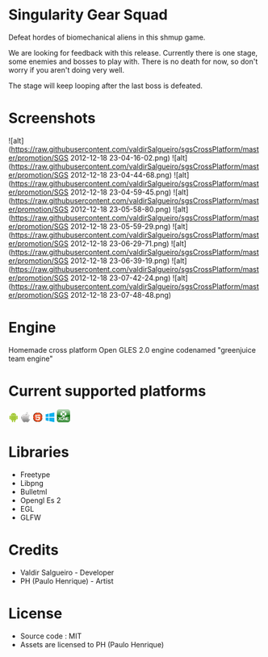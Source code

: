 # Singularity Gear Squad

Defeat hordes of biomechanical aliens in this shmup game.

We are looking for feedback with this release. Currently there is one stage, some enemies and bosses to play with. There is no death for now, so don't worry if you aren't doing very well. 

The stage will keep looping after the last boss is defeated.

# Screenshots
![alt](https://raw.githubusercontent.com/valdirSalgueiro/sgsCrossPlatform/master/promotion/SGS 2012-12-18 23-04-16-02.png)
![alt](https://raw.githubusercontent.com/valdirSalgueiro/sgsCrossPlatform/master/promotion/SGS 2012-12-18 23-04-44-68.png)
![alt](https://raw.githubusercontent.com/valdirSalgueiro/sgsCrossPlatform/master/promotion/SGS 2012-12-18 23-04-59-45.png)
![alt](https://raw.githubusercontent.com/valdirSalgueiro/sgsCrossPlatform/master/promotion/SGS 2012-12-18 23-05-58-80.png)
![alt](https://raw.githubusercontent.com/valdirSalgueiro/sgsCrossPlatform/master/promotion/SGS 2012-12-18 23-05-59-29.png)
![alt](https://raw.githubusercontent.com/valdirSalgueiro/sgsCrossPlatform/master/promotion/SGS 2012-12-18 23-06-29-71.png)
![alt](https://raw.githubusercontent.com/valdirSalgueiro/sgsCrossPlatform/master/promotion/SGS 2012-12-18 23-06-39-19.png)
![alt](https://raw.githubusercontent.com/valdirSalgueiro/sgsCrossPlatform/master/promotion/SGS 2012-12-18 23-07-42-24.png)
![alt](https://raw.githubusercontent.com/valdirSalgueiro/sgsCrossPlatform/master/promotion/SGS 2012-12-18 23-07-48-48.png)

# Engine
Homemade cross platform Open GLES 2.0 engine codenamed "greenjuice team engine"

# Current supported platforms
![alt](https://raw.githubusercontent.com/valdirSalgueiro/sgsCrossPlatform/master/promotion/dl_android.png)
![alt](https://raw.githubusercontent.com/valdirSalgueiro/sgsCrossPlatform/master/promotion/dl_apple.png)
![alt](https://raw.githubusercontent.com/valdirSalgueiro/sgsCrossPlatform/master/promotion/dl_html5.gif)
![alt](https://raw.githubusercontent.com/valdirSalgueiro/sgsCrossPlatform/master/promotion/dl_uwp.png)
![alt](https://raw.githubusercontent.com/valdirSalgueiro/sgsCrossPlatform/master/promotion/xbox-icon-21.png)

# Libraries
- Freetype
- Libpng
- Bulletml
- Opengl Es 2
- EGL
- GLFW

# Credits
- Valdir Salgueiro - Developer
- PH (Paulo Henrique) - Artist

# License
- Source code : MIT
- Assets are licensed to PH (Paulo Henrique)
